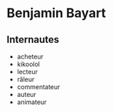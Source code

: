 # Benjamin Bayart

## Internautes

* acheteur
* kikoolol
* lecteur
* râleur
* commentateur
* auteur
* animateur

